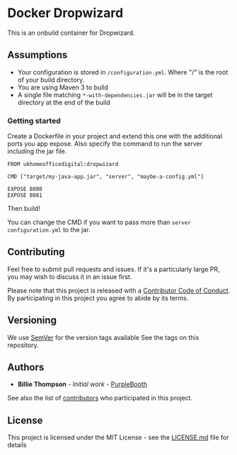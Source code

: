 # Docker Dropwizard

This is an onbuild container for Dropwizard.

## Assumptions

* Your configuration is stored in `/configuration.yml`. Where "/" is the root of your build directory.
* You are using Maven 3 to build
* A single file matching `*-with-dependencies.jar` will be in the target directory at the end of the
  build

### Getting started

Create a Dockerfile in your project and extend this one with the additional ports you app expose. 
Also specify the command to run the server including the jar file.

```docker
FROM ukhomeofficedigital:dropwizard

CMD ["target/my-java-app.jar", "server", "maybe-a-config.yml"]

EXPOSE 8080
EXPOSE 8081
```

Then build!

You can change the CMD if you want to pass more than `server configuration.yml` to the jar.


## Contributing

Feel free to submit pull requests and issues. If it's a particularly large PR, you may wish to 
discuss it in an issue first.

Please note that this project is released with a [Contributor Code of Conduct](https://github.com/UKHomeOffice/docker-dropwizard/blob/master/code_of_conduct.md).
 By participating in this project you agree to abide by its terms.

## Versioning

We use [SemVer](http://semver.io/) for the version tags available See the tags on this repository. 

## Authors

* **Billie Thompson** - *Initial work* - [PurpleBooth](https://github.com/PurpleBooth)

See also the list of [contributors](https://github.com/UKHomeOffice/docker-dropwizard/graphs/contributors) who participated in this project.

## License

This project is licensed under the MIT License - see the [LICENSE.md](https://github.com/UKHomeOffice/docker-dropwizard/blob/master/LICENSE.md) file for details
